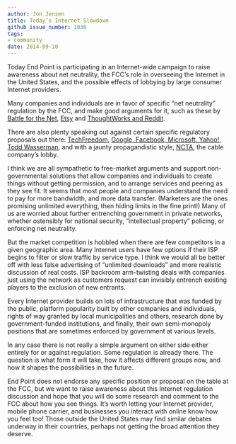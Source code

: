 ```yaml
---
author: Jon Jensen
title: Today’s Internet Slowdown
github_issue_number: 1030
tags:
- community
date: 2014-09-10
---
```




Today End Point is participating in an Internet-wide campaign to raise awareness about net neutrality, the FCC’s role in overseeing the Internet in the United States, and the possible effects of lobbying by large consumer Internet providers.

Many companies and individuals are in favor of specific “net neutrality” regulation by the FCC, and make good arguments for it, such as these by [Battle for the Net](https://www.battleforthenet.com/), [Etsy](http://www.wired.com/2014/09/etsy-ceo-to-businesses-if-net-neutrality-perishes-we-will-too/) and [ThoughtWorks and Reddit](http://motherboard.vice.com/en_us/read/net-neutrality-monopoly-and-the-death-of-the-democratic-internet).

There are also plenty speaking out against certain specific regulatory proposals out there: [TechFreedom](http://www.dontbreakthe.net/), [Google, Facebook, Microsoft, Yahoo!](http://www.foxbusiness.com/technology/2014/05/08/100-internet-companies-voice-opposition-to-net-neutrality-rules/), [Todd Wasserman](http://mashable.com/2014/05/16/5-arguments-against-net-neutrality/), and with a jaunty propagandistic style, [NCTA](https://www.ncta.com/), the cable company’s lobby.

I think we are all sympathetic to free-market arguments and support non-governmental solutions that allow companies and individuals to create things without getting permission, and to arrange services and peering as they see fit. It seems that most people and companies understand the need to pay for more bandwidth, and more data transfer. (Marketers are the ones promising unlimited everything, then hiding limits in the fine print!) Many of us are worried about further entrenching government in private networks, whether ostensibly for national security, “intellectual property” policing, or enforcing net neutrality.

But the market competition is hobbled when there are few competitors in a given geographic area. Many Internet users have few options if their ISP begins to filter or slow traffic by service type. I think we would all be better off with less false advertising of “unlimited downloads” and more realistic discussion of real costs. ISP backroom arm-twisting deals with companies just using the network as customers request can invisibly entrench existing players to the exclusion of new entrants.

Every Internet provider builds on lots of infrastructure that was funded by the public, platform popularity built by other companies and individuals, rights of way granted by local municipalities and others, research done by government-funded institutions, and finally, their own semi-monopoly positions that are sometimes enforced by government at various levels.

In any case there is not really a simple argument on either side either entirely for or against regulation. Some regulation is already there. The question is what form it will take, how it affects different groups now, and how it shapes the possibilities in the future.

End Point does not endorse any specific position or proposal on the table at the FCC, but we want to raise awareness about this Internet regulation discussion and hope that you will do some research and comment to the FCC about how you see things. It’s worth letting your Internet provider, mobile phone carrier, and businesses you interact with online know how you feel too! Those outside the United States may find similar debates underway in their countries, perhaps not getting the broad attention they deserve.


